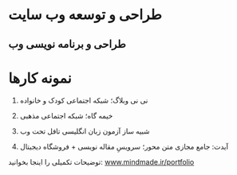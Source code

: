 # طراحی و توسعه وب سایت

<h2>
طراحی و برنامه نویسی وب
</h2>

<h1>
نمونه کارها
</h1>

1. نی نی وبلاگ؛ شبکه اجتماعی کودک و خانواده

2. خیمه گاه؛ شبکه اجتماعی مذهبی

3. شبیه ساز آزمون زبان انگلیسی تافل تحت وب

4. آیدت: جامع مجازی متن محور؛ سرویسِ مقاله نویسی + فروشگاه دیجیتال

توضیحات تکمیلی را اینجا بخوانید:
www.mindmade.ir/portfolio
